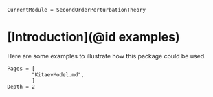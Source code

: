 ```@meta
CurrentModule = SecondOrderPerturbationTheory
```

# [Introduction](@id examples)

Here are some examples to illustrate how this package could be used.

```@contents
Pages = [
        "KitaevModel.md",
        ]
Depth = 2
```